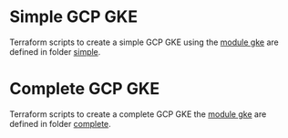 # Simple GCP GKE

Terraform scripts to create a simple GCP GKE using the [module gke](..) are defined in folder [simple](simple).

# Complete GCP GKE

Terraform scripts to create a complete GCP GKE the [module gke](..) are defined in folder [complete](complete).
